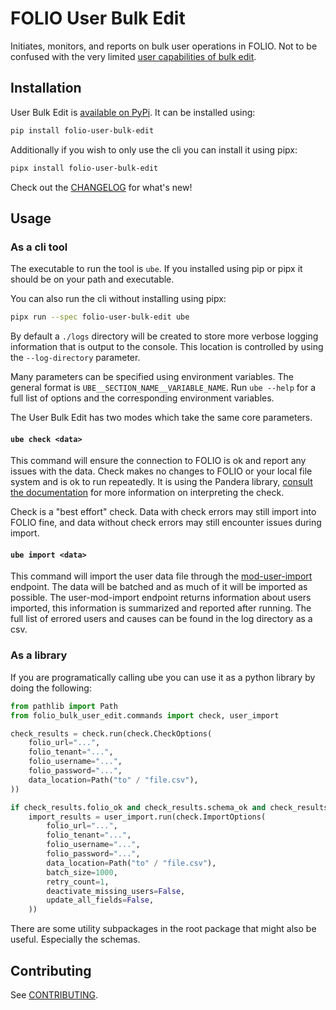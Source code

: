 # FOLIO User Bulk Edit

Initiates, monitors, and reports on bulk user operations in FOLIO.
Not to be confused with the very limited [user capabilities of bulk edit](https://docs.folio.org/docs/bulk-edit/#users-1).

## Installation

User Bulk Edit is [available on PyPi](https://pypi.org/project/folio-user-bulk-edit/). It can be installed using:
```sh
pip install folio-user-bulk-edit
```

Additionally if you wish to only use the cli you can install it using pipx:
```sh
pipx install folio-user-bulk-edit
```

Check out the [CHANGELOG](./CHANGELOG.md) for what's new!

## Usage

### As a cli tool

The executable to run the tool is `ube`.
If you installed using pip or pipx it should be on your path and executable.

You can also run the cli without installing using pipx:
```sh
pipx run --spec folio-user-bulk-edit ube
```

By default a `./logs` directory will be created to store more verbose logging information that is output to the console.
This location is controlled by using the `--log-directory` parameter.

Many parameters can be specified using environment variables.
The general format is `UBE__SECTION_NAME__VARIABLE_NAME`.
Run `ube --help` for a full list of options and the corresponding environment variables.



The User Bulk Edit has two modes which take the same core parameters.

#### `ube check <data>`

This command will ensure the connection to FOLIO is ok and report any issues with the data.
Check makes no changes to FOLIO or your local file system and is ok to run repeatedly.
It is using the Pandera library, [consult the documentation](https://pandera.readthedocs.io/en/stable/index.html#informative-errors) for more information on interpreting the check.

Check is a "best effort" check.
Data with check errors may still import into FOLIO fine, and data without check errors may still encounter issues during import.


#### `ube import <data>`

This command will import the user data file through the [mod-user-import](https://github.com/folio-org/mod-user-import) endpoint.
The data will be batched and as much of it will be imported as possible.
The user-mod-import endpoint returns information about users imported, this information is summarized and reported after running.
The full list of errored users and causes can be found in the log directory as a csv.


### As a library

If you are programatically calling ube you can use it as a python library by doing the following:

```python
from pathlib import Path
from folio_bulk_user_edit.commands import check, user_import

check_results = check.run(check.CheckOptions(
    folio_url="...",
    folio_tenant="...",
    folio_username="...",
    folio_password="...",
    data_location=Path("to" / "file.csv"),
))

if check_results.folio_ok and check_results.schema_ok and check_results.read_ok:
    import_results = user_import.run(check.ImportOptions(
        folio_url="...",
        folio_tenant="...",
        folio_username="...",
        folio_password="...",
        data_location=Path("to" / "file.csv"),
        batch_size=1000,
        retry_count=1,
        deactivate_missing_users=False,
        update_all_fields=False,
    ))
```

There are some utility subpackages in the root package that might also be useful.
Especially the schemas.

## Contributing

See [CONTRIBUTING](./CONTRIBUTING.md).
